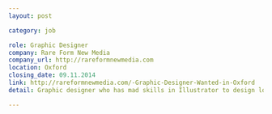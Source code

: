 ```yaml
---
layout: post

category: job

role: Graphic Designer
company: Rare Form New Media
company_url: http://rareformnewmedia.com
location: Oxford
closing_date: 09.11.2014
link: http://rareformnewmedia.com/-Graphic-Designer-Wanted-in-Oxford
detail: Graphic designer who has mad skills in Illustrator to design logos, websites, banner ads, etc. Experience in InDesign for brochures, and print media a plus. We are located in the heart of downtown Oxford, have a relaxed atmosphere and have flexible working hours.

---
```

